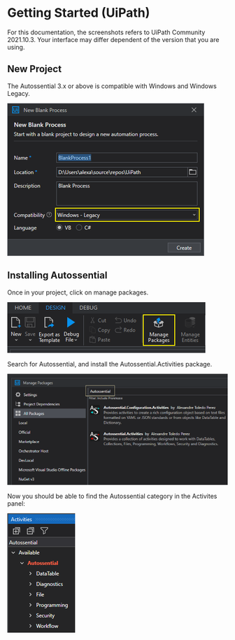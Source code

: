 # Getting Started (UiPath)

For this documentation, the screenshots refers to UiPath Community 2021.10.3. Your interface may differ dependent of the version that you are using.

## New Project

The Autossential 3.x or above is compatible with Windows and Windows Legacy. 

![](img/uipath_new_project.png)

## Installing Autossential

Once in your project, click on manage packages.

![](img/uipath_packages_btn.png)

Search for Autossential, and install the Autossential.Activities package.

![](img/uipath_packages_window.png)

Now you should be able to find the Autossential category in the Activites panel:

![](img/uipath_activities.png)
